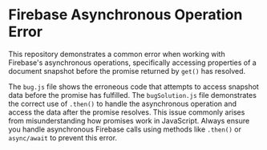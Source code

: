 # Firebase Asynchronous Operation Error

This repository demonstrates a common error when working with Firebase's asynchronous operations, specifically accessing properties of a document snapshot before the promise returned by `get()` has resolved.

The `bug.js` file shows the erroneous code that attempts to access snapshot data before the promise has fulfilled. The `bugSolution.js` file demonstrates the correct use of `.then()` to handle the asynchronous operation and access the data after the promise resolves.  This issue commonly arises from misunderstanding how promises work in JavaScript.  Always ensure you handle asynchronous Firebase calls using methods like `.then()` or `async/await` to prevent this error.